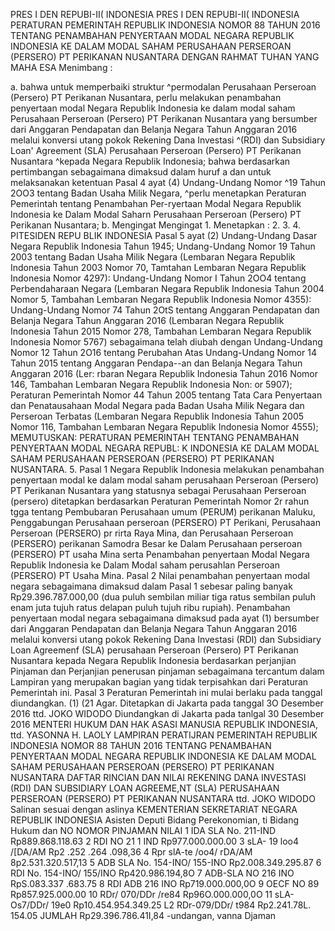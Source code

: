  PRES I DEN REPUBI-II( INDONESIA PRES I DEN REPUBI-II( INDONESIA PERATURAN PEMERINTAH REPUBLIK INDONESIA NOMOR 88 TAHUN 2016 TENTANG PENAMBAHAN PENYERTAAN MODAL NEGARA REPUBLIK INDONESIA KE DALAM MODAL SAHAM PERUSAHAAN PERSEROAN (PERSERO) PT PERIKANAN NUSANTARA
DENGAN RAHMAT TUHAN YANG MAHA ESA
Menimbang :

a. bahwa untuk memperbaiki struktur ^permodalan Perusahaan Perseroan (Persero) PT Perikanan Nusantara, perlu melakukan penambahan penyertaan modal Negara Republik Indonesia ke dalam modal saham Perusahaan Perseroan (Persero) PT Perikanan Nusantara yang bersumber dari Anggaran Pendapatan dan Belanja Negara Tahun Anggaran 2016 melalui konversi utang pokok Rekening Dana Investasi ^(RDI) dan Subsidiary Loan' Agreement (SLA) Perusahaan Perseroan (Persero) PT Perikanan Nusantara ^kepada Negara Republik Indonesia; bahwa berdasarkan pertimbangan sebagaimana dimaksud dalam huruf a dan untuk melaksanakan ketentuan Pasal 4 ayat (4) Undang-Undang Nomor ^19 Tahun 2OO3 tentang Badan Usaha Milik Negara, ^perlu menetapkan Peraturan Pemerintah tentang Penambahan Per-ryertaan Modal Negara Republik Indonesia ke Dalam Modal Saharn Perusahaan Perseroan (Persero) PT Perikanan Nusantara;
b. Mengingat Mengingat 1. Menetapkan :
2.
3.
4. PITESIDEN REPU BLIK INDONESIA Pasal 5 ayat (2) Undang-Undang Dasar Negara Republik Indonesia Tahun 1945; Undang-Undang Nomor 19 Tahun 2003 tentang Badan Usaha Milik Negara (Lembaran Negara Republik Indonesia Tahun 2003 Nomor 70, Tamtahan Lembaran Negara Republik Indonesia Nomor 4297): Undang-Undang Nomor I Tahun 2OO4 tentang Perbendaharaan Negara (Lembaran Negara Republik Indonesia Tahun 2004 Nomor 5, Tambahan Lembaran Negara Republik Indonesia Nomor 4355): Undang-Undang Nomor 74 Tahun 2OtS tentang Anggaran Pendapatan dan Belanja Negara Tahun Anggaran 2016 (Lembaran Negara Republik Indonesia Tahun 2015 Nomor 278, Tambahan Lembaran Negara Republik Indonesia Nomor 5767) sebagaimana telah diubah dengan Undang-Undang Nomor 12 Tahun 2O16 tentang Perubahan Atas Undang-Undang Nomor 14 Tahun 2015 tentang Anggaran Pendapa--an dan Belanja Negara Tahun Anggaran 2016 (Ler: rbaran Negara Republik Indonesia Tahun 2016 Nomor 146, Tambahan Lembaran Negara Republik Indonesia Non: or 5907); Peraturan Pemerintah Nomor 44 Tahun 2005 tentang Tata Cara Penyertaan dan Penatausahaan Modal Negara pada Badan Usaha Milik Negara dan Perseroan Terbatas (Lembaran Negara Republik Indonesia Tahun 2005 Nomor 116, Tambahan Lembaran Negara Republik Indonesia Nomor 4555);
MEMUTUSKAN:
 PERATURAN PEMERINTAH TENTANG PENAMBAHAN PENYERTAAN MODAL NEGARA REPUBL: K INDONESIA KE DALAM MODAL SAHAM PERUSAHAAN PERSEROAN (PERSERO) PT PERIKANAN NUSANTARA.
5.
Pasal 1
Negara Republik Indonesia melakukan penambahan penyertaan modal ke dalam modal saham perusahaan Perseroan (Persero) PT Perikanan Nusantara yang statusnya sebagai Perusahaan Perseroan (persero) ditetapkan berdasarkan Peraturan Pemerintah Nomor 2r rahun tgga tentang Pembubaran Perusahaan umum (PERUM) perikanan Maluku, Penggabungan Perusahaan perseroan (PERSERO) PT Perikani, Perusahaan Perseroan (PERSERO) pr rirta Raya Mina, dan Perusahaan Perseroan (PERSERO) perikanan Samodra Besar ke Dalam Perusahaan perseroan (PERSERO) PT usaha Mina serta Penambahan penyertaan Modal Negara Republik Indonesia ke Dalam Modal saham perusahlan Perseroan (PERSERO) PT Usaha Mina. Pasal 2 Nilai penambahan penyertaan modal negara sebagaimana dimaksud dalam Pasal 1 sebesar paling banyak Rp29.396.787.000,00 (dua puluh sembilan miliar tiga ratus sembilan puluh enam juta tujuh ratus delapan puluh tujuh ribu rupiah). Penambahan penyertaan modal negara sebagaimana dimaksud pada ayat (1) bersumber dari Anggaran Pendapatan dan Belanja Negara Tahun Anggaran 2016 melalui konversi utang pokok Rekening Dana Investasi (RDI) dan Subsidiary Loan Agreemenf (SLA) perusahaan Perseroan (Persero) PT Perikanan Nusantara kepada Negara Republik Indonesia berdasarkan perjanjian Pinjaman dan Perjanjian penerusan pinjaman sebagaimana tercantum dalam Lampiran yang merupakan bagian yang tidak terpisahkan dari Peraturan Pemerintah ini.
Pasal 3
Peraturan Pemerintah ini mulai berlaku pada tanggal diundangkan.
(1) (21 Agar. Ditetapkan di Jakarta pada tanggal 3O Desember 2016 ttd. JOKO WIDODO Diundangkan di Jakarta pada tanlgal 30 Desember 2016 MENTERI HUKUM DAN HAK ASASI MANUSIA REPUBLIK INDONESIA, ttd. YASONNA H. LAOLY LAMPIRAN PERATIJRAN PEMERINTAH REPUBLIK INDONESIA NOMOR 88 TAHUN 2016 TENTANG PENAMBAHAN PENYERTAAN MODAL NEGARA REPUBLIK INDONESIA KE DALAM MODAL SAHAM PERUSAHAAN PERSEROAN (PERSERO) PT PERIKANAN NUSANTARA DAFTAR RINCIAN DAN NILAI REKENING DANA INVESTASI (RDI) DAN SUBSIDIARY LOAN AGREEME,NT (SLA) PERUSAHAAN PERSEROAN (PERSERO) PT PERIKANAN NUSANTARA ttd. JOKO WIDODO Salinan sesuai dengan aslinya KEMENTERIAN SEKRETARIAT NEGARA REPUBLIK INDONESIA Asisten Deputi Bidang Perekonomian, ti Bidang Hukum dan NO NOMOR PINJAMAN NILAI 1 IDA SLA No. 211-IND Rp889.868.118.63 2 RDI NO 21 1 IND Rp977.000.000.00 3 sLA- 19 loo4 /[DA/AM Rp2 .252 .264 .098,36 4 Rpr slA-te /oo4/ rDA/AM 8p2.531.320.517,13 5 ADB SLA No. 154-INO/ 155-INO Rp2.008.349.295.87 6 RDI No. 154-INO/ 155/INO Rp420.986.194,8O 7 ADB-SLA NO 216 INO RpS.083.337 .683.75 8 RDI ADB 216 INO Rp719.000.000,0O 9 OECF NO 89 Rp857.925.000.00 10 RDr/ 070/DDr /re84 Rp96O.000.000,0O 11 sLA-Os7/DDr/ 19e0 Rp10.454.954.349.25 L2 RDr-079/DDr/ t984 Rp2.241.78L. 154.05 JUMLAH Rp29.396.786.41I,84 -undangan, vanna Djaman